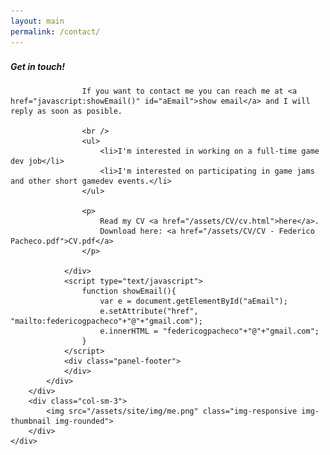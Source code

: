 ```yaml
---
layout: main
permalink: /contact/
---
```


<div class="container-fluid">
	<div class="row">
		<div class="col-sm-9">
			<div class="panel panel-post">
				<div class="panel-body">
					<p style="padding: 8px 0px;">
						<strong><i>Get in touch!</i></strong>
					</p>

					If you want to contact me you can reach me at <a href="javascript:showEmail()" id="aEmail">show email</a> and I will reply as soon as posible.
					
					<br />
					<ul>
						<li>I'm interested in working on a full-time game dev job</li>
						<li>I'm interested on participating in game jams and other short gamedev events.</li>
					</ul>

					<p>
						Read my CV <a href="/assets/CV/cv.html">here</a>.
						Download here: <a href="/assets/CV/CV - Federico Pacheco.pdf">CV.pdf</a>
					</p>
					
				</div>
				<script type="text/javascript">
					function showEmail(){
						var e = document.getElementById("aEmail");
						e.setAttribute("href", "mailto:federicogpacheco"+"@"+"gmail.com");
						e.innerHTML = "federicogpacheco"+"@"+"gmail.com";
					}
				</script>
				<div class="panel-footer">
				</div>
			</div>
		</div>
		<div class="col-sm-3">
			<img src="/assets/site/img/me.png" class="img-responsive img-thumbnail img-rounded">
		</div>
	</div>
</div>
